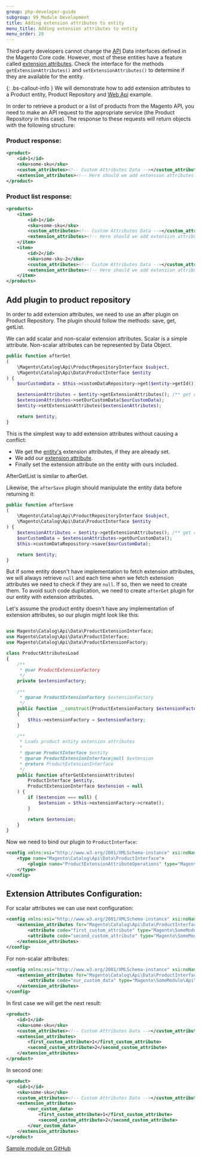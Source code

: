 ```yaml
---
group: php-developer-guide
subgroup: 99_Module Development
title: Adding extension attributes to entity
menu_title: Adding extension attributes to entity
menu_order: 20
---
```


Third-party developers cannot change the [API](https://glossary.magento.com/api) Data interfaces defined in the Magento Core code.  However, most of these entities have a feature called [extension attributes](https://glossary.magento.com/extension-attribute).  Check the interface for the methods `getExtensionAttributes()` and `setExtensionAttributes()` to determine if they are available for the entity.

{: .bs-callout-info }
We will demonstrate how to add extension attributes to a Product entity, Product Repository and [Web Api](https://glossary.magento.com/web-api) example.

In order to retrieve a product or a list of products from the Magento API, you need to make an API request to the appropriate service (the Product Repository in this case).
The response to these requests will return objects with the following structure:

### Product response:

```xml
<product>
    <id>1</id>
    <sku>some-sku</sku>
    <custom_attributes><!-- Custom Attributes Data --></custom_attributes>
    <extension_attributes><!-- Here should we add extension attributes data --></extension_attributes>
</product>
```

### Product list response:

```xml
<products>
    <item>
        <id>1</id>
        <sku>some-sku</sku>
        <custom_attributes><!-- Custom Attributes Data --></custom_attributes>
        <extension_attributes><!-- Here should we add extension attributes data --></extension_attributes>
    </item>
    <item>
        <id>2</id>
        <sku>some-sku-2</sku>
        <custom_attributes><!-- Custom Attributes Data --></custom_attributes>
        <extension_attributes><!-- Here should we add extension attributes data --></extension_attributes>
    </item>
</products>
```

## Add plugin to product repository

In order to add extension attributes, we need to use an after plugin on Product Repository.
The plugin should follow the methods: save, get, getList.

We can add scalar and non-scalar extension attributes.
Scalar is a simple attribute.
Non-scalar attributes can be represented by Data Object.

```php
public function afterGet
(
    \Magento\Catalog\Api\ProductRepositoryInterface $subject,
    \Magento\Catalog\Api\Data\ProductInterface $entity
) {
    $ourCustomData = $this->customDataRepository->get($entity->getId());

    $extensionAttributes = $entity->getExtensionAttributes(); /** get current extension attributes from entity **/
    $extensionAttributes->setOurCustomData($ourCustomData);
    $entity->setExtensionAttributes($extensionAttributes);

    return $entity;
}
```

This is the simplest way to add extension attributes without causing a conflict:
- We get the [entity's](https://glossary.magento.com/entity) extension attributes, if they are already set.
 - We add our [extension attribute](https://glossary.magento.com/extension-attribute).
- Finally set the extension attribute on the entity with ours included.

AfterGetList is similar to afterGet.

Likewise, the `afterSave` plugin should manipulate the entity data before returning it:

```php
public function afterSave
(
    \Magento\Catalog\Api\ProductRepositoryInterface $subject,
    \Magento\Catalog\Api\Data\ProductInterface $entity
) {
    $extensionAttributes = $entity->getExtensionAttributes(); /** get current extension attributes from entity **/
    $ourCustomData = $extensionAttributes->getOurCustomData();
    $this->customDataRepository->save($ourCustomData);

    return $entity;
}
```

But if some entity doesn't have implementation to fetch extension attributes, we will always retrieve `null` and each time when we fetch extension attributes we need to check if they are `null`. If so, then we need to create them. To avoid such code duplication, we need to create `afterGet` plugin for our entity with extension attributes.

Let's assume the product entity doesn't have any implementation of extension attributes, so our plugin might look like this:

```php

use Magento\Catalog\Api\Data\ProductExtensionInterface;
use Magento\Catalog\Api\Data\ProductInterface;
use Magento\Catalog\Api\Data\ProductExtensionFactory;

class ProductAttributesLoad
{
    /**
     * @var ProductExtensionFactory
     */
    private $extensionFactory;

    /**
     * @param ProductExtensionFactory $extensionFactory
     */
    public function __construct(ProductExtensionFactory $extensionFactory)
    {
        $this->extensionFactory = $extensionFactory;
    }

    /**
     * Loads product entity extension attributes
     *
     * @param ProductInterface $entity
     * @param ProductExtensionInterface|null $extension
     * @return ProductExtensionInterface
     */
    public function afterGetExtensionAttributes(
        ProductInterface $entity,
        ProductExtensionInterface $extension = null
    ) {
        if ($extension === null) {
            $extension = $this->extensionFactory->create();
        }

        return $extension;
    }
}

```

Now we need to bind our plugin to `ProductInterface`:

```xml
<config xmlns:xsi="http://www.w3.org/2001/XMLSchema-instance" xsi:noNamespaceSchemaLocation="urn:magento:framework:ObjectManager/etc/config.xsd">
    <type name="Magento\Catalog\Api\Data\ProductInterface">
        <plugin name="ProductExtensionAttributeOperations" type="Magento\Catalog\Plugin\ProductAttributesLoad"/>
    </type>
</config>
```

## Extension Attributes Configuration:

For scalar attributes we can use next configuration:
```xml
<config xmlns:xsi="http://www.w3.org/2001/XMLSchema-instance" xsi:noNamespaceSchemaLocation="urn:magento:framework:Api/etc/extension_attributes.xsd">
    <extension_attributes for="Magento\Catalog\Api\Data\ProductInterface">
        <attribute code="first_custom_attribute" type="Magento\SomeModule\Api\Data\CustomDataInterface" />
        <attribute code="second_custom_attribute" type="Magento\SomeModule\Api\Data\CustomDataInterface" />
    </extension_attributes>
</config>
```

For non-scalar attributes:
```xml
<config xmlns:xsi="http://www.w3.org/2001/XMLSchema-instance" xsi:noNamespaceSchemaLocation="urn:magento:framework:Api/etc/extension_attributes.xsd">
    <extension_attributes for="Magento\Catalog\Api\Data\ProductInterface">
        <attribute code="our_custom_data" type="Magento\SomeModule\Api\Data\CustomDataInterface[]" />
    </extension_attributes>
</config>
```

In first case we will get the next result:

```xml
<product>
    <id>1</id>
    <sku>some-sku</sku>
    <custom_attributes><!-- Custom Attributes Data --></custom_attributes>
    <extension_attributes>
        <first_custom_attribute>1</first_custom_attribute>
        <second_custom_attribute>2</second_custom_attribute>
    </extension_attributes>
</product>
```

In second one:
```xml
<product>
    <id>1</id>
    <sku>some-sku</sku>
    <custom_attributes><!-- Custom Attributes Data --></custom_attributes>
    <extension_attributes>
        <our_custom_data>
            <first_custom_attribute>1</first_custom_attribute>
            <second_custom_attribute>2</second_custom_attribute>
        </our_custom_data>
    </extension_attributes>
</product>
```

[Sample module on GitHub](https://github.com/magento/magento2-samples/tree/master/sample-external-links)
